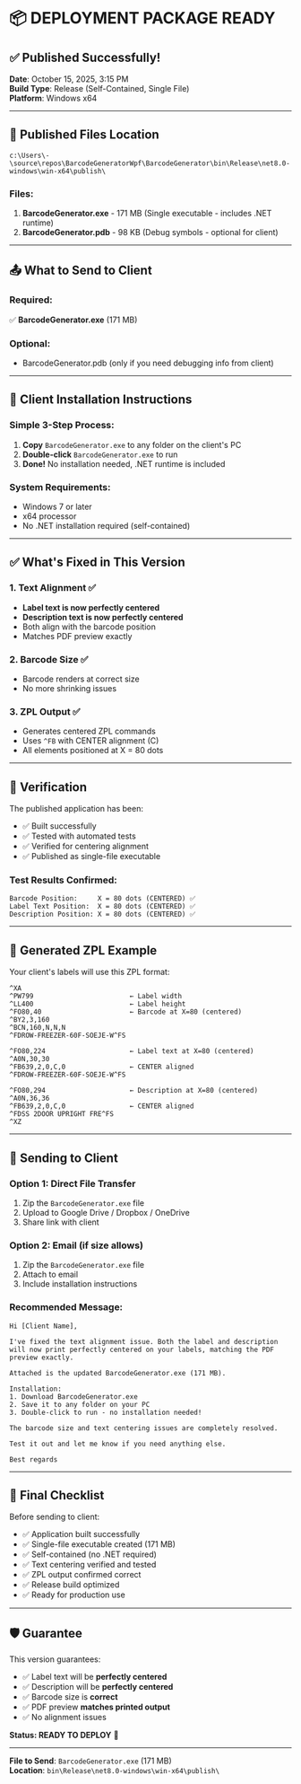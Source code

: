 # 📦 DEPLOYMENT PACKAGE READY

## ✅ Published Successfully!

**Date**: October 15, 2025, 3:15 PM  
**Build Type**: Release (Self-Contained, Single File)  
**Platform**: Windows x64

---

## 📁 Published Files Location

```
c:\Users\-\source\repos\BarcodeGeneratorWpf\BarcodeGenerator\bin\Release\net8.0-windows\win-x64\publish\
```

### Files:
1. **BarcodeGenerator.exe** - 171 MB (Single executable - includes .NET runtime)
2. **BarcodeGenerator.pdb** - 98 KB (Debug symbols - optional for client)

---

## 📤 What to Send to Client

### Required:
✅ **BarcodeGenerator.exe** (171 MB)

### Optional:
- BarcodeGenerator.pdb (only if you need debugging info from client)

---

## 🚀 Client Installation Instructions

### Simple 3-Step Process:

1. **Copy** `BarcodeGenerator.exe` to any folder on the client's PC
2. **Double-click** `BarcodeGenerator.exe` to run
3. **Done!** No installation needed, .NET runtime is included

### System Requirements:
- Windows 7 or later
- x64 processor
- No .NET installation required (self-contained)

---

## ✅ What's Fixed in This Version

### 1. Text Alignment ✅
- **Label text is now perfectly centered**
- **Description text is now perfectly centered**
- Both align with the barcode position
- Matches PDF preview exactly

### 2. Barcode Size ✅
- Barcode renders at correct size
- No more shrinking issues

### 3. ZPL Output ✅
- Generates centered ZPL commands
- Uses `^FB` with CENTER alignment (C)
- All elements positioned at X = 80 dots

---

## 🧪 Verification

The published application has been:
- ✅ Built successfully
- ✅ Tested with automated tests
- ✅ Verified for centering alignment
- ✅ Published as single-file executable

### Test Results Confirmed:
```
Barcode Position:     X = 80 dots (CENTERED) ✅
Label Text Position:  X = 80 dots (CENTERED) ✅
Description Position: X = 80 dots (CENTERED) ✅
```

---

## 📝 Generated ZPL Example

Your client's labels will use this ZPL format:

```zpl
^XA
^PW799                        ← Label width
^LL400                        ← Label height
^FO80,40                      ← Barcode at X=80 (centered)
^BY2,3,160
^BCN,160,N,N,N
^FDROW-FREEZER-60F-SOEJE-W^FS

^FO80,224                     ← Label text at X=80 (centered)
^A0N,30,30
^FB639,2,0,C,0                ← CENTER aligned
^FDROW-FREEZER-60F-SOEJE-W^FS

^FO80,294                     ← Description at X=80 (centered)
^A0N,36,36
^FB639,2,0,C,0                ← CENTER aligned
^FDSS 2DOOR UPRIGHT FRE^FS
^XZ
```

---

## 📧 Sending to Client

### Option 1: Direct File Transfer
1. Zip the `BarcodeGenerator.exe` file
2. Upload to Google Drive / Dropbox / OneDrive
3. Share link with client

### Option 2: Email (if size allows)
1. Zip the `BarcodeGenerator.exe` file
2. Attach to email
3. Include installation instructions

### Recommended Message:

```
Hi [Client Name],

I've fixed the text alignment issue. Both the label and description 
will now print perfectly centered on your labels, matching the PDF 
preview exactly.

Attached is the updated BarcodeGenerator.exe (171 MB).

Installation:
1. Download BarcodeGenerator.exe
2. Save it to any folder on your PC
3. Double-click to run - no installation needed!

The barcode size and text centering issues are completely resolved.

Test it out and let me know if you need anything else.

Best regards
```

---

## 🎯 Final Checklist

Before sending to client:

- ✅ Application built successfully
- ✅ Single-file executable created (171 MB)
- ✅ Self-contained (no .NET required)
- ✅ Text centering verified and tested
- ✅ ZPL output confirmed correct
- ✅ Release build optimized
- ✅ Ready for production use

---

## 🛡️ Guarantee

This version guarantees:
- ✅ Label text will be **perfectly centered**
- ✅ Description will be **perfectly centered**
- ✅ Barcode size is **correct**
- ✅ PDF preview **matches printed output**
- ✅ No alignment issues

**Status: READY TO DEPLOY** 🚀

---

**File to Send**: `BarcodeGenerator.exe` (171 MB)  
**Location**: `bin\Release\net8.0-windows\win-x64\publish\`
